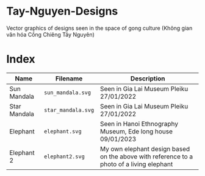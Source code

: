# Tay-Nguyen-Designs
Vector graphics of designs seen in the space of gong culture (Không gian văn hóa Cồng Chiêng Tây Nguyên)

# Index

| Name         | Filename          | Description                              |
|--------------|-------------------|------------------------------------------|
| Sun Mandala  | `sun_mandala.svg` | Seen in Gia Lai Museum Pleiku 27/01/2022 |
| Star Mandala  | `star_mandala.svg` | Seen in Gia Lai Museum Pleiku 27/01/2022 |
| Elephant      | `elephant.svg` | Seen in Hanoi Ethnography Museum, Ede long house 09/01/2023 |
| Elephant 2    | `elephant2.svg` | My own elephant design based on the above with reference to a photo of a living elephant
